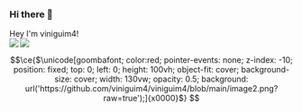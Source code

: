 ### Hi there 👋
Hey I'm viniguim4! <br>
<a>
  <img align="left" src="https://github-readme-stats.vercel.app/api?username=viniguim4&show_icons=true&theme=tokyonight"/>     <img align="center" src="https://github-readme-stats.vercel.app/api/top-langs/?username=viniguim4&layout=compact&show_icons=true&theme=tokyonight" />
</a>

```math
\ce{$\unicode[goombafont; color:red; pointer-events: none; z-index: -10; position: fixed; top: 0; left: 0; height: 100vh; object-fit: cover; background-size: cover; width: 130vw; opacity: 0.5; background: url('https://github.com/viniguim4/viniguim4/blob/main/image2.png?raw=true');]{x0000}$}

